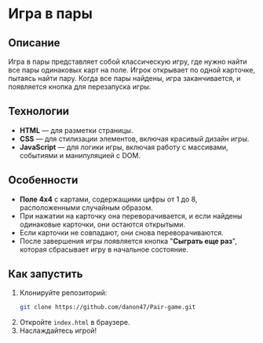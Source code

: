 # Игра в пары

## **Описание**

Игра в пары представляет собой классическую игру, где нужно найти все пары одинаковых карт на поле. Игрок открывает по одной карточке, пытаясь найти пару. Когда все пары найдены, игра заканчивается, и появляется кнопка для перезапуска игры.

## **Технологии**

- **HTML** — для разметки страницы.
- **CSS** — для стилизации элементов, включая красивый дизайн игры.
- **JavaScript** — для логики игры, включая работу с массивами, событиями и манипуляцией с DOM.

## **Особенности**

- **Поле 4x4** с картами, содержащими цифры от 1 до 8, расположенными случайным образом.
- При нажатии на карточку она переворачивается, и если найдены одинаковые карточки, они остаются открытыми.
- Если карточки не совпадают, они снова переворачиваются.
- После завершения игры появляется кнопка "**Сыграть еще раз**", которая сбрасывает игру в начальное состояние.

## **Как запустить**

1. Клонируйте репозиторий:
    ```bash
    git clone https://github.com/danon47/Pair-game.git
    ```
2. Откройте `index.html` в браузере.
3. Наслаждайтесь игрой!
